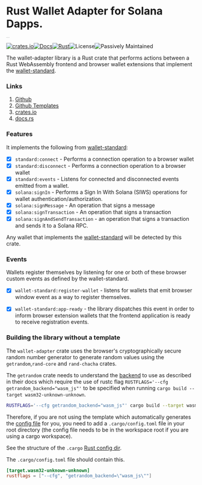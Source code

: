 # Rust Wallet Adapter for Solana Dapps.

<img src="https://raw.githubusercontent.com/JamiiDao/SolanaWalletAdapter/refs/heads/master/LOGO.svg" alt="Rust Wallet-Adapter Logo" style="zoom:5%;" />

[![crates.io](https://img.shields.io/crates/v/wallet-adapter.svg)](https://crates.io/crates/wallet-adapter)[![Docs](https://docs.rs/wallet-adapter/badge.svg)](https://docs.rs/wallet-adapter)[![Rust](https://github.com/JamiiDao/SolanaWalletAdapter/actions/workflows/rust.yml/badge.svg?branch=master)](https://github.com/JamiiDao/SolanaWalletAdapter/actions/workflows/rust.yml)![License](https://img.shields.io/crates/l/wallet-adapter)![Passively Maintained](https://img.shields.io/badge/status-passively%20maintained-cyan)

The wallet-adapter library is a Rust crate that performs actions between a Rust WebAssembly frontend and browser wallet extensions that implement the [wallet-standard](https://github.com/wallet-standard/wallet-standard).

### Links

1. [Github](https://github.com/JamiiDao/SolanaWalletAdapter)
2. [Github Templates](https://github.com/JamiiDao/SolanaWalletAdapter/tree/master/templates)
3. [crates.io](https://crates.io/crates/wallet-adapter)
4. [docs.rs](https://docs.rs/wallet-adapter/)

### Features
It implements the following from [wallet-standard](https://github.com/wallet-standard/wallet-standard):
- [x] `standard:connect` - Performs a connection operation to a browser wallet 
- [x] `standard:disconnect` - Performs a connection operation to a browser wallet 
- [x] `standard:events` - Listens for connected and disconnected events emitted from a wallet.
- [x] `solana:signIn` - Performs a Sign In With Solana (SIWS) operations for wallet authentication/authorization.
- [x] `solana:signMessage` - An operation that signs a message
- [x] `solana:signTransaction` - An operation that signs a transaction
- [x] `solana:signAndSendTransaction` - an operation that signs a transaction and sends it to a Solana RPC.

Any wallet that implements the [wallet-standard](https://github.com/wallet-standard/wallet-standard) will be detected by this crate.


### Events
Wallets register themselves by listening for one or both of these browser custom events as defined by the wallet-standard.
- [x] `wallet-standard:register-wallet` - listens for wallets that emit browser window event as a way to register themselves.
- [x] `wallet-standard:app-ready` - the library dispatches this event in order to inform browser extension wallets that the frontend application is ready to receive registration events.



### Building the library without a template

The `wallet-adapter` crate uses the browser's cryptographically secure random number generator to generate random values using the `getrandom`,`rand-core` and `rand-chacha` crates.

The `getrandom` crate needs to understand the [backend]((https://docs.rs/getrandom/latest/getrandom/#opt-in-backends)) to use as described in their docs which require the use of rustc flag `RUSTFLAGS='--cfg getrandom_backend="wasm_js"'` to be specified when running `cargo build --target wasm32-unknown-unknown`. 

```sh
RUSTFLAGS='--cfg getrandom_backend="wasm_js"' cargo build --target wasm32-unknown-unknown
```

Therefore, if you are not using the template which automatically generates the [config file](https://github.com/JamiiDao/SolanaWalletAdapter/blob/master/.cargo/config.toml) for you, you need to add a `.cargo/config.toml` file in your root directory (the config file needs to be in the workspace root if you are using a cargo workspace).

See the structure of the `.cargo` [Rust config dir](https://github.com/JamiiDao/SolanaWalletAdapter/tree/master/.cargo).

The `.cargo/config.toml` file should contain this.

```toml
[target.wasm32-unknown-unknown]
rustflags = ["--cfg", "getrandom_backend=\"wasm_js\""]
```

